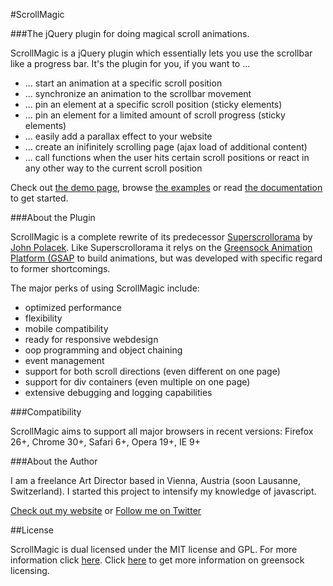 #ScrollMagic

###The jQuery plugin for doing magical scroll animations.

ScrollMagic is a jQuery plugin which essentially lets you use the scrollbar like a progress bar.
It's the plugin for you, if you want to ...
* ... start an animation at a specific scroll position
* ... synchronize an animation to the scrollbar movement
* ... pin an element at a specific scroll position (sticky elements)
* ... pin an element for a limited amount of scroll progress (sticky elements)
* ... easily add a parallax effect to your website
* ... create an inifinitely scrolling page (ajax load of additional content)
* ... call functions when the user hits certain scroll positions or react in any other way to the current scroll position

Check out [the demo page](http://janpaepke.github.com/ScrollMagic), browse [the examples](http://janpaepke.github.com/ScrollMagic/examples) or read [the documentation](http://janpaepke.github.com/ScrollMagic/docs) to get started.

###About the Plugin

ScrollMagic is a complete rewrite of its predecessor [Superscrollorama](https://github.com/johnpolacek/superscrollorama) by [John Polacek](http://johnpolacek.com).
Like Superscrollorama it relys on the [Greensock Animation Platform (GSAP](www.greensock.com/gsap-js/) to build animations, but was developed with specific regard to former shortcomings.

The major perks of using ScrollMagic include:
* optimized performance
* flexibility
* mobile compatibility
* ready for responsive webdesign
* oop programming and object chaining
* event management
* support for both scroll directions (even different on one page)
* support for div containers (even multiple on one page)
* extensive debugging and logging capabilities

###Compatibility

ScrollMagic aims to support all major browsers in recent versions:
Firefox 26+, Chrome 30+, Safari 6+, Opera 19+, IE 9+

###About the Author

I am a freelance Art Director based in Vienna, Austria (soon Lausanne, Switzerland).
I started this project to intensify my knowledge of javascript.

[Check out my website](http://www.janpaepke.de) or [Follow me on Twitter](http://twitter.com/janpaepke)

##License

ScrollMagic is dual licensed under the MIT license and GPL.
For more information click [here](/LICENSE.md).
Click [here](http://www.greensock.com/licensing/) to get more information on greensock licensing.
